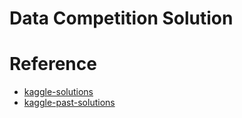 # Data Competition Solution


# Reference
- [kaggle-solutions](https://github.com/faridrashidi/kaggle-solutions)
- [kaggle-past-solutions](https://github.com/EliotAndres/kaggle-past-solutions)